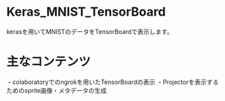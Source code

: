 # Keras_MNIST_TensorBoard

kerasを用いてMNISTのデータをTensorBoardで表示します。

# 主なコンテンツ
・colaboratoryでのngrokを用いたTensorBoardの表示
・Projectorを表示するためのsprite画像・メタデータの生成
